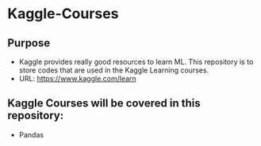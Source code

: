 # Kaggle-Courses
## Purpose
- Kaggle provides really good resources to learn ML. This repository is to store codes that are used in the Kaggle Learning courses.
- URL: https://www.kaggle.com/learn

## Kaggle Courses will be covered in this repository:
- Pandas
